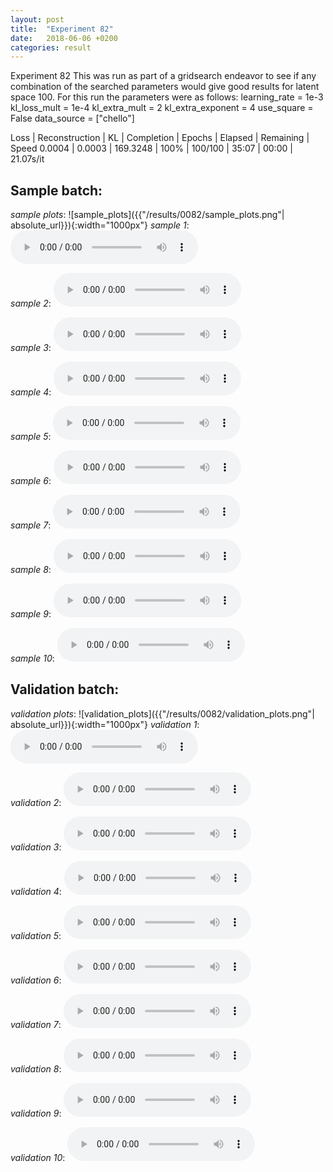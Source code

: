 ```yaml
---
layout: post
title:  "Experiment 82"
date:   2018-06-06 +0200
categories: result
---
```

Experiment 82
This was run as part of a gridsearch endeavor to see if any combination of the searched parameters would give good results for latent space 100.
For this run the parameters were as follows:
learning_rate = 1e-3
kl_loss_mult = 1e-4
kl_extra_mult = 2
kl_extra_exponent = 4
use_square = False
data_source = ["chello"]

Loss | Reconstruction | KL | Completion | Epochs | Elapsed | Remaining | Speed
0.0004 | 0.0003 | 169.3248 | 100% | 100/100 | 35:07 | 00:00 | 21.07s/it



## **Sample batch**:
_sample plots_:
![sample_plots]({{"/results/0082/sample_plots.png"| absolute_url}}){:width="1000px"}
_sample 1_:
<audio src="/ResultsOverview/results/0082/sample_1.wav" controls preload></audio>

_sample 2_:
<audio src="/ResultsOverview/results/0082/sample_2.wav" controls preload></audio>

_sample 3_:
<audio src="/ResultsOverview/results/0082/sample_3.wav" controls preload></audio>

_sample 4_:
<audio src="/ResultsOverview/results/0082/sample_4.wav" controls preload></audio>

_sample 5_:
<audio src="/ResultsOverview/results/0082/sample_5.wav" controls preload></audio>

_sample 6_:
<audio src="/ResultsOverview/results/0082/sample_6.wav" controls preload></audio>

_sample 7_:
<audio src="/ResultsOverview/results/0082/sample_7.wav" controls preload></audio>

_sample 8_:
<audio src="/ResultsOverview/results/0082/sample_8.wav" controls preload></audio>

_sample 9_:
<audio src="/ResultsOverview/results/0082/sample_9.wav" controls preload></audio>

_sample 10_:
<audio src="/ResultsOverview/results/0082/sample_10.wav" controls preload></audio>

## **Validation batch**:
_validation plots_:
![validation_plots]({{"/results/0082/validation_plots.png"| absolute_url}}){:width="1000px"}
_validation 1_:
<audio src="/ResultsOverview/results/0082/validation_1.wav" controls preload></audio>

_validation 2_:
<audio src="/ResultsOverview/results/0082/validation_2.wav" controls preload></audio>

_validation 3_:
<audio src="/ResultsOverview/results/0082/validation_3.wav" controls preload></audio>

_validation 4_:
<audio src="/ResultsOverview/results/0082/validation_4.wav" controls preload></audio>

_validation 5_:
<audio src="/ResultsOverview/results/0082/validation_5.wav" controls preload></audio>

_validation 6_:
<audio src="/ResultsOverview/results/0082/validation_6.wav" controls preload></audio>

_validation 7_:
<audio src="/ResultsOverview/results/0082/validation_7.wav" controls preload></audio>

_validation 8_:
<audio src="/ResultsOverview/results/0082/validation_8.wav" controls preload></audio>

_validation 9_:
<audio src="/ResultsOverview/results/0082/validation_9.wav" controls preload></audio>

_validation 10_:
<audio src="/ResultsOverview/results/0082/validation_10.wav" controls preload></audio>
